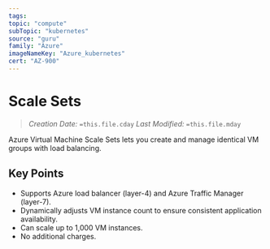```yaml
---
tags:
topic: "compute"
subTopic: "kubernetes"
source: "guru"
family: "Azure"
imageNameKey: "Azure_kubernetes"
cert: "AZ-900"
---
```

# Scale Sets

> _Creation Date:_ `=this.file.cday` _Last Modified:_ `=this.file.mday`

Azure Virtual Machine Scale Sets lets you create and manage identical VM groups with load balancing.

## Key Points

- Supports Azure load balancer (layer-4) and Azure Traffic Manager (layer-7).
- Dynamically adjusts VM instance count to ensure consistent application availability.
- Can scale up to 1,000 VM instances.
- No additional charges.